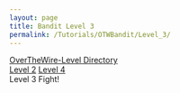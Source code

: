 ```yaml
---
layout: page
title: Bandit Level 3
permalink: /Tutorials/OTWBandit/Level_3/
---
```

[OverTheWire-Level Directory](https://zacvr.github.io/Tutorials/OTWBandit/)
<br/>
[Level 2](https://zacvr.github.io//Tutorials/OTWBandit/Level_2)
[Level 4](https://zacvr.github.io//Tutorials/OTWBandit/Level_4)
<br/>
Level 3 Fight!
